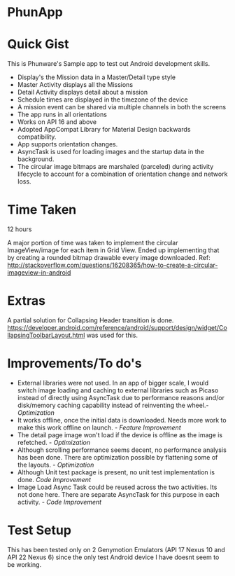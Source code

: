 PhunApp
========

Quick Gist
==
This is Phunware's Sample app to test out Android development skills.
* Display's the Mission data in a Master/Detail type style
* Master Activity displays all the Missions
* Detail Activity displays detail about a mission
* Schedule times are displayed in the timezone of the device
* A mission event can be shared via multiple channels in both the screens
* The app runs in all orientations
* Works on API 16 and above
* Adopted AppCompat Library for Material Design backwards compatibility.
* App supports orientation changes.  
* AsyncTask is used for loading images and the startup data in the background.
* The circular image bitmaps are marshaled (parceled) during activity lifecycle to account for a combination of orientation change and network loss.

Time Taken
==
12 hours

A major portion of time was taken to implement the circular ImageView/image for each item in Grid View. Ended up implementing that by creating a rounded bitmap drawable  every image downloaded.
Ref: http://stackoverflow.com/questions/16208365/how-to-create-a-circular-imageview-in-android

Extras
==
A partial solution for Collapsing Header transition is done.
https://developer.android.com/reference/android/support/design/widget/CollapsingToolbarLayout.html was used for this.


Improvements/To do's
==
* External libraries were not used. In an app of  bigger scale, I would switch image loading and caching to external libraries such as Picaso instead of directly using AsyncTask due to performance reasons and/or disk/memory caching capability instead of reinventing the wheel.- *Optimization*
* It works offline, once the initial data is downloaded. Needs more work to make this work offline on launch. - *Feature Improvement*
* The detail page image won't load if the device is offline as the image is refetched. - *Optimization*
* Although scrolling performance seems decent, no performance analysis has been done. There are optimization possible by flattening some of the layouts. - *Optimization*
* Although Unit test package is present, no unit test implementation is done. *Code Improvement*
* Image Load Async Task could be reused across the two activities. Its not done here. There are separate AsyncTask for this purpose in each activity. - *Code Improvement*

Test Setup
==
This has been tested only on 2 Genymotion Emulators (API 17 Nexus 10 and API 22 Nexus 6) since the only test Android device I have doesnt seem  to be working.

